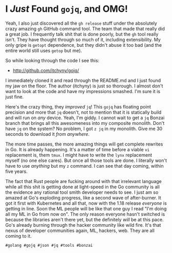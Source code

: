 # I *Just* Found `gojq`, and OMG!

Yeah, I also just discovered all the `gh release` stuff under the
absolutely crazy amazing `gh` GitHub command tool. The team that made
that really did a great job. I frequently talk shit that is done poorly,
but the `gh` tool really isn't. They have thought through so much of it,
including extensibility. My only gripe is `getopt` dependence, but they
didn't abuse it too bad (and the entire world still uses `getop` but
me).

So while looking through the code I see this:

* http://github.com/itchyny/gojq/

I immediately cloned it and read through the README.md and I just found
my jaw on the floor. The author (itchyny) is just so thorough. I almost
don't want to look at the code and have my impressions smashed. I'm sure
it is just fine.

Here's the crazy thing, they *improved* `jq`! This `gojq` has floating
point precision and more that `jq` doesn't, not to mention that it is
statically build and will run on *any* device. Yeah, I'm giddy. I cannot
wait to get a `jq` Bonzai branch that brings all this awesomeness into
my composite monolith. Don't have `jq` on the system? No problem, I got
`z jq` in my monolith. Give me 30 seconds to download it *from
anywhere*.

The more time passes, the more amazing things will get complete rewrites
in Go. It is already happening. It's a matter of time before a viable
`vi` replacement is, them `tmux`. I might have to write the `lynx`
replacement myself (no one else cares). But once all those tools are
done. I literally won't have to use *anything* but my `z` command. I can
see that day coming, within five years.

The fact that Rust people are fucking around with that irrelevant
language while all this shit is getting done at light-speed in the Go
community is all the evidence any rational tool smith developer needs to
see. I just am so amazed at Go's exploding progress, like a second wave
of after-burner. It got it first with Kubernetes and all that, now with
the 1.18 release *everyone* is getting in line. Soon the ML people will
be like that one guy I read "I'm doing all my ML in Go from now on". The
only reason everyone hasn't switched is because the libraries aren't
there yet, but the definitely *will* be at this pace. Go's already
burning through the hacker community like wild fire. It's that nexus of
developer communities again, ML, hackers, web. They are all coming to
it.

    #golang #gojq #json #jq #tools #bonzai

